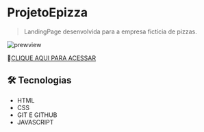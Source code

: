 # ProjetoEpizza

> LandingPage desenvolvida para a empresa fictícia de pizzas.

![prewview]()

🔗[CLIQUE AQUI PARA ACESSAR]()

## 🛠 Tecnologias

  - HTML
  - CSS 
  - GIT E GITHUB 
  - JAVASCRIPT 

##
